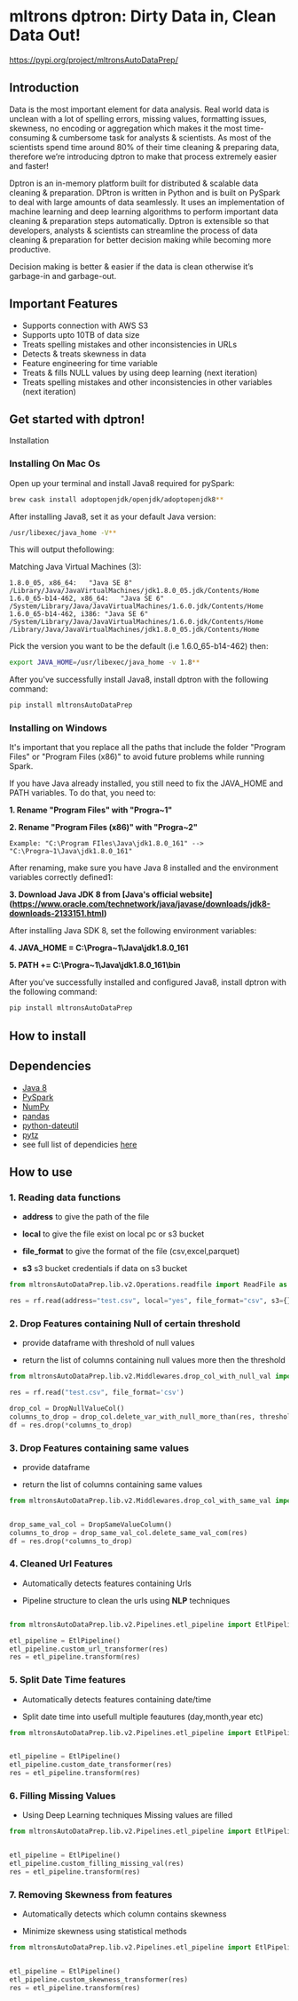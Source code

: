 # mltrons dptron: Dirty Data in, Clean Data Out!
https://pypi.org/project/mltronsAutoDataPrep/


## Introduction

Data is the most important element for data analysis. Real world data is unclean with a lot of spelling errors, missing values, formatting issues, skewness, no encoding or aggregation which makes it the most time-consuming & cumbersome task for analysts & scientists. As most of the scientists spend time around 80% of their time cleaning & preparing data, therefore we’re introducing dptron to make that process extremely easier and faster!

Dptron is an in-memory platform built for distributed & scalable data cleaning & preparation. DPtron is written in Python and is built on PySpark to deal with large amounts of data seamlessly. It uses an implementation of machine learning and deep learning algorithms to perform important data cleaning & preparation steps automatically. Dptron is extensible so that developers, analysts & scientists can streamline the process of data cleaning & preparation for better decision making while becoming more productive. 

Decision making is better & easier if the data is clean otherwise it’s garbage-in and garbage-out. 


## Important Features

- Supports connection with AWS S3
- Supports upto 10TB of data size
- Treats spelling mistakes and other inconsistencies in URLs
- Detects & treats skewness in data
- Feature engineering for time variable
- Treats & fills NULL values by using deep learning (next iteration)
- Treats spelling mistakes and other inconsistencies in other variables (next iteration)


## Get started with dptron!

Installation
### Installing On Mac Os
Open up your terminal and install Java8 required for pySpark:
```sh
brew cask install adoptopenjdk/openjdk/adoptopenjdk8**
```
After installing Java8, set it as your default Java version:
```sh
/usr/libexec/java_home -V**
```
This will output thefollowing:

Matching Java Virtual Machines (3):
```
1.8.0_05, x86_64:   "Java SE 8" /Library/Java/JavaVirtualMachines/jdk1.8.0_05.jdk/Contents/Home
1.6.0_65-b14-462, x86_64:   "Java SE 6" /System/Library/Java/JavaVirtualMachines/1.6.0.jdk/Contents/Home
1.6.0_65-b14-462, i386: "Java SE 6" /System/Library/Java/JavaVirtualMachines/1.6.0.jdk/Contents/Home
/Library/Java/JavaVirtualMachines/jdk1.8.0_05.jdk/Contents/Home
```

Pick the version you want to be the default (i.e 1.6.0_65-b14-462) then:
```sh
export JAVA_HOME=/usr/libexec/java_home -v 1.8**
```

After you've successfully install Java8, install dptron with the following command: 
```sh
pip install mltronsAutoDataPrep
```

### Installing on Windows

It's important that you replace all the paths that include the folder "Program Files" or "Program Files (x86)" to avoid future problems while running Spark.

If you have Java already installed, you still need to fix the JAVA_HOME and PATH variables. To do that, you need to:

**1. Rename "Program Files" with "Progra~1"**

**2. Rename "Program Files (x86)" with "Progra~2"**
```
Example: "C:\Program FIles\Java\jdk1.8.0_161" --> "C:\Progra~1\Java\jdk1.8.0_161"
```
After renaming, make sure you have Java 8 installed and the environment variables correctly defined1:

**3. Download Java JDK 8 from [Java's official website] 
(https://www.oracle.com/technetwork/java/javase/downloads/jdk8-downloads-2133151.html)**

After installing Java SDK 8, set the following environment variables:

**4. JAVA_HOME = C:\Progra~1\Java\jdk1.8.0_161**

**5. PATH += C:\Progra~1\Java\jdk1.8.0_161\bin**

After you've successfully installed and configured Java8, install dptron with the following command: 
```sh
pip install mltronsAutoDataPrep
```

## How to install



## Dependencies
- [Java 8](https://www.oracle.com/technetwork/java/javase/downloads/jdk8-downloads-2133151.html)
- [PySpark](https://spark.apache.org/docs/latest/api/python/index.html)
- [NumPy](https://www.numpy.org)
- [pandas](https://pandas.pydata.org)
- [python-dateutil](https://labix.org/python-dateutil) 
- [pytz](https://pythonhosted.org/pytz)
- see full list of dependicies [here](https://github.com/ms8909/mltrons-auto-data-prep/blob/master/requirements.txt)

## How to use 


### 1. Reading data functions

- **address** to give the path of the file

- **local** to give the file exist on local pc or s3 bucket

- **file_format** to give the format of the file (csv,excel,parquet)

- **s3** s3 bucket credentials if data on s3 bucket


```python
from mltronsAutoDataPrep.lib.v2.Operations.readfile import ReadFile as rf

res = rf.read(address="test.csv", local="yes", file_format="csv", s3={})
```



### 2. Drop Features containing Null of certain threshold

- provide dataframe with threshold of null values 

- return the list of columns containing null values more then the threshold

```python
from mltronsAutoDataPrep.lib.v2.Middlewares.drop_col_with_null_val import DropNullValueCol

res = rf.read("test.csv", file_format='csv')

drop_col = DropNullValueCol()
columns_to_drop = drop_col.delete_var_with_null_more_than(res, threshold=30)
df = res.drop(*columns_to_drop)
```


### 3. Drop Features containing same values 

- provide dataframe 

- return the list of columns containing same values

```python
from mltronsAutoDataPrep.lib.v2.Middlewares.drop_col_with_same_val import DropSameValueColumn


drop_same_val_col = DropSameValueColumn()
columns_to_drop = drop_same_val_col.delete_same_val_com(res)
df = res.drop(*columns_to_drop)
```

### 4. Cleaned Url Features

- Automatically detects features containing Urls

- Pipeline structure to clean the urls using **NLP** techniques

```python

from mltronsAutoDataPrep.lib.v2.Pipelines.etl_pipeline import EtlPipeline

etl_pipeline = EtlPipeline()
etl_pipeline.custom_url_transformer(res)
res = etl_pipeline.transform(res)

```


### 5. Split Date Time features

- Automatically detects features containing date/time

- Split date time into usefull multiple feautures (day,month,year etc)


```python
from mltronsAutoDataPrep.lib.v2.Pipelines.etl_pipeline import EtlPipeline


etl_pipeline = EtlPipeline()
etl_pipeline.custom_date_transformer(res)
res = etl_pipeline.transform(res)

```


### 6. Filling Missing Values 

- Using Deep Learning techniques Missing values are filled


```python
from mltronsAutoDataPrep.lib.v2.Pipelines.etl_pipeline import EtlPipeline


etl_pipeline = EtlPipeline()
etl_pipeline.custom_filling_missing_val(res)
res = etl_pipeline.transform(res)

```


### 7. Removing Skewness from features


- Automatically detects which column contains skewness

- Minimize skewness using statistical methods

```python
from mltronsAutoDataPrep.lib.v2.Pipelines.etl_pipeline import EtlPipeline


etl_pipeline = EtlPipeline()
etl_pipeline.custom_skewness_transformer(res)
res = etl_pipeline.transform(res)
```
